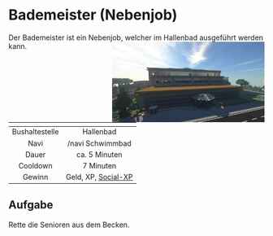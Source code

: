 # Bademeister (Nebenjob)
Der Bademeister ist ein Nebenjob, welcher im Hallenbad ausgeführt werden kann. <img align="right" width="300" eight="150" src="../../../assets/image/orte/Schwimmbad.png">

| <!-- --> | <!-- --> |
| :-: | :-: |
| Bushaltestelle | Hallenbad |
| Navi | /navi Schwimmbad |
| Dauer | ca. 5 Minuten |
| Cooldown | 7 Minuten |
| Gewinn | Geld, XP, [Social-XP](../../pages/skills/social.md) |

## Aufgabe
Rette die Senioren aus dem Becken.
